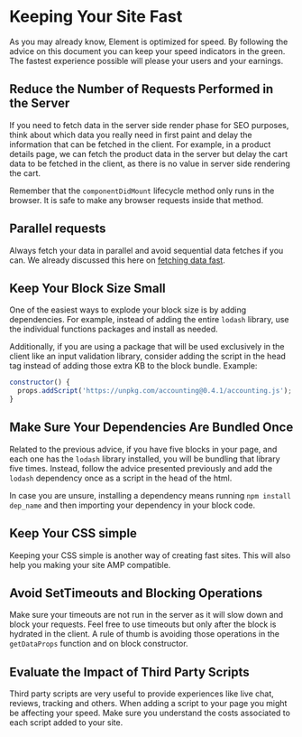 # Keeping Your Site Fast

As you may already know, Element is optimized for speed. By following the advice on this document you can keep your speed
indicators in the green. The fastest experience possible will please your users and your earnings.

## Reduce the Number of Requests Performed in the Server

If you need to fetch data in the server side render phase for SEO purposes, think about which data you really need in first
paint and delay the information that can be fetched in the client. For example, in a product details page, we can
fetch the product data in the server but delay the cart data to be fetched in the client, as there is no value in server
side rendering the cart.

Remember that the `componentDidMount` lifecycle method only runs in the browser. It is safe to make any browser requests
inside that method.

## Parallel requests

Always fetch your data in parallel and avoid sequential data fetches if you can. We already discussed this here on
[fetching data fast](/how-to/fetch-data-fast).

## Keep Your Block Size Small

One of the easiest ways to explode your block size is by adding dependencies. For example, instead of adding the entire `lodash`
library, use the individual functions packages and install as needed.

Additionally, if you are using a package that will be used exclusively in the client like an input validation library, consider
adding the script in the head tag instead of adding those extra KB to the block bundle. Example:

```js
constructor() {
  props.addScript('https://unpkg.com/accounting@0.4.1/accounting.js');
}
```

## Make Sure Your Dependencies Are Bundled Once

Related to the previous advice, if you have five blocks in your page, and each one has the `lodash` library installed, you will
be bundling that library five times. Instead, follow the advice presented previously and add the `lodash` dependency once as a script
in the head of the html.

In case you are unsure, installing a dependency means running `npm install dep_name` and then importing your dependency in your block code.

## Keep Your CSS simple

Keeping your CSS simple is another way of creating fast sites. This will also help you making your site AMP compatible.

## Avoid SetTimeouts and Blocking Operations

Make sure your timeouts are not run in the server as it will slow down and block your requests. Feel free to use timeouts but only after
the block is hydrated in the client. A rule of thumb is avoiding those operations in the `getDataProps` function and on block constructor.

## Evaluate the Impact of Third Party Scripts

Third party scripts are very useful to provide experiences like live chat, reviews, tracking and others. When adding a script to your page
you might be affecting your speed. Make sure you understand the costs associated to each script added to your site.
